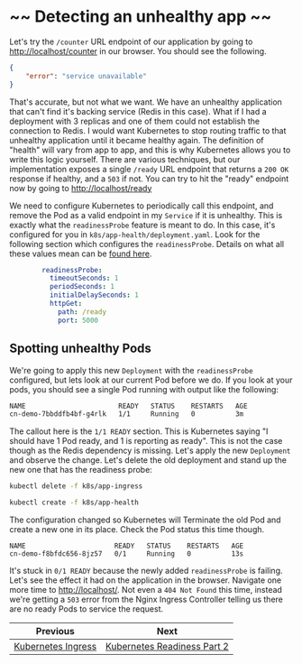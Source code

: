
# ~~ Detecting an unhealthy app ~~

Let's try the `/counter` URL endpoint of our application by going to [http://localhost/counter](http://localhost/counter) in our browser.  You should see the following.

```json
{
    "error": "service unavailable"
}
```

That's accurate, but not what we want.  We have an unhealthy application that can't find it's backing service (Redis in this case).  What if I had a deployment with 3 replicas and one of them could not establish the connection to Redis.  I would want Kubernetes to stop routing traffic to that unhealthy application until it became healthy again.  The definition of "health" will vary from app to app, and this is why Kubernetes allows you to write this logic yourself.  There are various techniques, but our implementation exposes a single `/ready` URL endpoint that returns a `200 OK` response if healthy, and a `503` if not.
You can try to hit the "ready" endpoint now by going to [http://localhost/ready](http://localhost/ready)

We need to configure Kubernetes to periodically call this endpoint, and remove the Pod as a valid endpoint in my `Service` if it is unhealthy.  This is exactly what the `readinessProbe` feature is meant to do.  In this case, it's configured for you in `k8s/app-health/deployment.yaml`.  Look for the following section which configures the `readinessProbe`.  Details on what all these values mean can be [found here](https://kubernetes.io/docs/tasks/configure-pod-container/configure-liveness-readiness-startup-probes/#configure-probes).

```yaml
        readinessProbe:
          timeoutSeconds: 1
          periodSeconds: 1
          initialDelaySeconds: 1
          httpGet:
            path: /ready
            port: 5000
```

## Spotting unhealthy Pods

We're going to apply this new `Deployment` with the `readinessProbe` configured, but lets look at our current Pod before we do.  If you look at your pods, you should see a single Pod running with output like the following:

```bash
NAME                       READY   STATUS    RESTARTS   AGE
cn-demo-7bbddfb4bf-g4rlk   1/1     Running   0          3m
```

The callout here is the `1/1 READY` section.  This is Kubernetes saying "I should have 1 Pod ready, and 1 is reporting as ready".  This is not the case though as the Redis dependency is missing.  Let's apply the new `Deployment` and observe the change.
Let's delete the old deployment and stand up the new one that has the readiness probe:

```bash
kubectl delete -f k8s/app-ingress

kubectl create -f k8s/app-health
```

The configuration changed so Kubernetes will Terminate the old Pod and create a new one in its place.  Check the Pod status this time though.

```
NAME                      READY   STATUS    RESTARTS   AGE
cn-demo-f8bfdc656-8jz57   0/1     Running   0          13s
```

It's stuck in `0/1 READY` because the newly added `readinessProbe` is failing.  Let's see the effect it had on the application in the browser.  Navigate one more time to [http://localhost/](http://localhost/).  Not even a `404 Not Found` this time, instead we're getting a `503` error from the Nginx Ingress Controller telling us there are no ready Pods to service the request.

Previous | Next
--- | ---
[Kubernetes Ingress](7_kube_setup_ingress.md) | [Kubernetes Readiness Part 2](9_kube_readiness_2.md)
